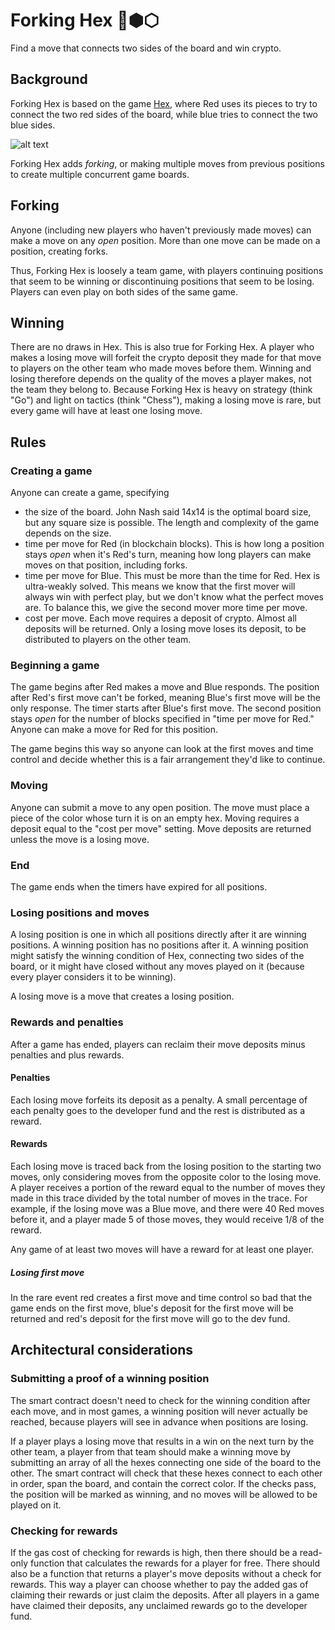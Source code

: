 # Forking Hex 🔱⬢⬡
Find a move that connects two sides of the board and win crypto.

## Background
Forking Hex is based on the game [Hex](https://en.wikipedia.org/wiki/Hex_(board_game)), where Red uses its pieces to try to connect the two red sides of the board, while blue tries to connect the two blue sides.

![alt text](https://upload.wikimedia.org/wikipedia/commons/e/e9/Hex_board_11x11.svg)

Forking Hex adds *forking*, or making multiple moves from previous positions to create multiple concurrent game boards.

## Forking
Anyone (including new players who haven't previously made moves) can make a move on any *open* position. More than one move can be made on a position, creating forks.

Thus, Forking Hex is loosely a team game, with players continuing positions that seem to be winning or discontinuing positions that seem to be losing. Players can even play on both sides of the same game.

## Winning
There are no draws in Hex. This is also true for Forking Hex. A player who makes a losing move will forfeit the crypto deposit they made for that move to players on the other team who made moves before them. Winning and losing therefore depends on the quality of the moves a player makes, not the team they belong to. Because Forking Hex is heavy on strategy (think "Go") and light on tactics (think "Chess"), making a losing move is rare, but every game will have at least one losing move.

## Rules
### Creating a game
Anyone can create a game, specifying

* the size of the board. John Nash said 14x14 is the optimal board size, but any square size is possible. The length and complexity of the game depends on the size.
* time per move for Red (in blockchain blocks). This is how long a position stays *open* when it's Red's turn, meaning how long players can make moves on that position, including forks.
* time per move for Blue. This must be more than the time for Red. Hex is ultra-weakly solved. This means we know that the first mover will always win with perfect play, but we don't know what the perfect moves are. To balance this, we give the second mover more time per move.
* cost per move. Each move requires a deposit of crypto. Almost all deposits will be returned. Only a losing move loses its deposit, to be distributed to players on the other team.

### Beginning a game
The game begins after Red makes a move and Blue responds. The position after Red's first move can't be forked, meaning Blue's first move will be the only response. The timer starts after Blue's first move. The second position stays *open* for the number of blocks specified in "time per move for Red." Anyone can make a move for Red for this position.

The game begins this way so anyone can look at the first moves and time control and decide whether this is a fair arrangement they'd like to continue.

### Moving
Anyone can submit a move to any open position. The move must place a piece of the color whose turn it is on an empty hex. Moving requires a deposit equal to the "cost per move" setting. Move deposits are returned unless the move is a losing move.

### End
The game ends when the timers have expired for all positions.

### Losing positions and moves
A losing position is one in which all positions directly after it are winning positions. A winning position has no positions after it. A winning position might satisfy the winning condition of Hex, connecting two sides of the board, or it might have closed without any moves played on it (because every player considers it to be winning).

A losing move is a move that creates a losing position.

### Rewards and penalties
After a game has ended, players can reclaim their move deposits minus penalties and plus rewards.
#### Penalties
Each losing move forfeits its deposit as a penalty. A small percentage of each penalty goes to the developer fund and the rest is distributed as a reward.
#### Rewards
Each losing move is traced back from the losing position to the starting two moves, only considering moves from the opposite color to the losing move. A player receives a portion of the reward equal to the number of moves they made in this trace divided by the total number of moves in the trace. For example, if the losing move was a Blue move, and there were 40 Red moves before it, and a player made 5 of those moves, they would receive 1/8 of the reward.

Any game of at least two moves will have a reward for at least one player.

##### Losing first move
In the rare event red creates a first move and time control so bad that the game ends on the first move, blue's deposit for the first move will be returned and red's deposit for the first move will go to the dev fund.

## Architectural considerations
### Submitting a proof of a winning position
The smart contract doesn't need to check for the winning condition after each move, and in most games, a winning position will never actually be reached, because players will see in advance when positions are losing.

If a player plays a losing move that results in a win on the next turn by the other team, a player from that team should make a winning move by submitting an array of all the hexes connecting one side of the board to the other. The smart contract will check that these hexes connect to each other in order, span the board, and contain the correct color. If the checks pass, the position will be marked as winning, and no moves will be allowed to be played on it.
### Checking for rewards
If the gas cost of checking for rewards is high, then there should be a read-only function that calculates the rewards for a player for free. There should also be a function that returns a player's move deposits without a check for rewards. This way a player can choose whether to pay the added gas of claiming their rewards or just claim the deposits. After all players in a game have claimed their deposits, any unclaimed rewards go to the developer fund.
